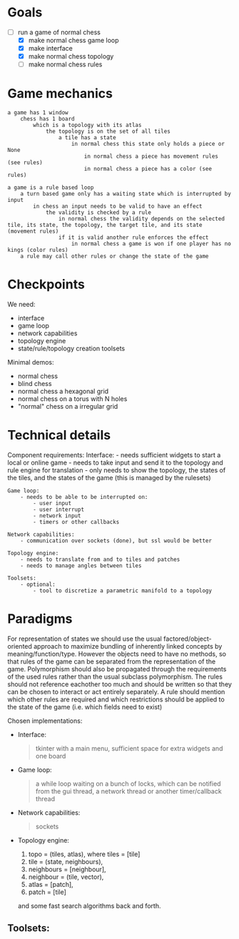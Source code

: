 # Goals

- [ ] run a game of normal chess
	- [x] make normal chess game loop
	- [x] make interface
	- [x] make normal chess topology
	- [ ] make normal chess rules

# Game mechanics

```
a game has 1 window
	chess has 1 board
		which is a topology with its atlas
			the topology is on the set of all tiles
				a tile has a state
					in normal chess this state only holds a piece or None
						in normal chess a piece has movement rules (see rules)
						in normal chess a piece has a color (see rules)
	
a game is a rule based loop
	a turn based game only has a waiting state which is interrupted by input
		in chess an input needs to be valid to have an effect
			the validity is checked by a rule
				in normal chess the validity depends on the selected tile, its state, the topology, the target tile, and its state (movement rules)
				if it is valid another rule enforces the effect
					in normal chess a game is won if one player has no kings (color rules)
	a rule may call other rules or change the state of the game
```
 
# Checkpoints	

We need:
- interface
- game loop
- network capabilities
- topology engine
- state/rule/topology creation toolsets


Minimal demos:
- normal chess
- blind chess
- normal chess a hexagonal grid
- normal chess on a torus with N holes
- "normal" chess on a irregular grid

# Technical details 

Component requirements:
	Interface:
		- needs sufficient widgets to start a local or online game
		- needs to take input and send it to the topology and rule engine for translation
		- only needs to show the topology, the states of the tiles, and the states of the game (this is managed by the rulesets)
		
	Game loop:
		- needs to be able to be interrupted on:
			- user input
			- user interrupt
			- network input
			- timers or other callbacks
			
	Network capabilities:
		- communication over sockets (done), but ssl would be better
		
	Topology engine:
		- needs to translate from and to tiles and patches
		- needs to manage angles between tiles
		
	Toolsets:
		- optional:
			- tool to discretize a parametric manifold to a topology
			
# Paradigms

For representation of states we should use the usual factored/object-oriented approach to maximize bundling of inherently linked concepts by meaning/function/type.
However the objects need to have no methods, so that rules of the game can be separated from the representation of the game.
Polymorphism should also be propagated through the requirements of the used rules rather than the usual subclass polymorphism.
The rules should not reference eachother too much and should be written so that they can be chosen to interact or act entirely separately.
A rule should mention which other rules are required and which restrictions should be applied to the state of the game (i.e. which fields need to exist)
	

Chosen implementations:
- Interface:
	> tkinter with a main menu, sufficient space for extra widgets and one board
	
- Game loop:
	> a while loop waiting on a bunch of locks, which can be notified from the gui thread, a network thread or another timer/callback thread
	
- Network capabilities:
	> sockets
	
- Topology engine:
	1. topo = (tiles, atlas), where tiles = [tile]
	1. tile = (state, neighbours),
	1. neighbours = [neighbour],
	1. neighbour = (tile, vector),
	1. atlas = [patch],
	1. patch = [tile]
	
	and some fast search algorithms back and forth.
	
Toolsets:
-
		

	
	
	
	

